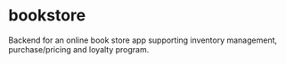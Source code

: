 # bookstore
Backend for an online book store app supporting inventory management, purchase/pricing and loyalty program.
